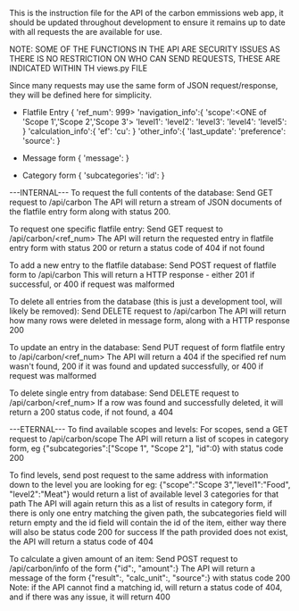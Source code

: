 This is the instruction file for the API of the carbon emmissions web app, it should be updated 
throughout development to ensure it remains up to date with all requests the are available for use.

NOTE: SOME OF THE FUNCTIONS IN THE API ARE SECURITY ISSUES AS THERE IS NO RESTRICTION ON WHO CAN SEND REQUESTS, THESE ARE INDICATED WITHIN TH views.py FILE

Since many requests may use the same form of JSON request/response, they will be defined here for simplicity.
 - Flatfile Entry
 {
 'ref_num':<int > 999> 
 'navigation_info':{
	'scope':<ONE of 'Scope 1','Scope 2','Scope 3'>
	'level1':<string>
	'level2':<string>
	'level3':<string>
	'level4':<string>
	'level5':<string>
	}
'calculation_info':{
	'ef':<double>
	'cu':<string>
	}
'other_info':{
	'last_update':<datetime>
	'preference':<int>
	'source':<string>
 }

- Message form
{
'message':<string>
}

- Category form
{
'subcategories':<list of strings>
'id':<integer>
}

---INTERNAL---
To request the full contents of the database:
Send GET request to <host>/api/carbon
The API will return a stream of JSON documents of the flatfile entry form along with status 200.

To request one specific flatfile entry:
Send GET request to <host>/api/carbon/<ref_num>
The API will return the requested entry in flatfile entry form with status 200 or return a status code of 404 if not found

To add a new entry to the flatfile database:
Send POST request of flatfile form to <host>/api/carbon
This will return a HTTP response - either 201 if successful, or 400 if request was malformed

To delete all entries from the database (this is just a development tool, will likely be removed):
Send DELETE request to <host>/api/carbon
The API will return how many rows were deleted in message form, along with a HTTP response 200

To update an entry in the database:
Send PUT request of form flatfile entry to <host>/api/carbon/<ref_num>
The API will return a 404 if the specified ref num wasn't found, 200 if it was found and updated successfully, or 400 if request was malformed

To delete single entry from database:
Send DELETE request to <host>/api/carbon/<ref_num>
If a row was found and successfully deleted, it will return a 200 status code, if not found, a 404



---ETERNAL---
To find available scopes and levels:
For scopes, send a GET request to <host>/api/carbon/scope
The API will return a list of scopes in category form, eg {"subcategories":["Scope 1", "Scope 2"], "id":0} with status code 200

To find levels, send post request to the same address with information down to the level you are looking for
eg: {"scope":"Scope 3","level1":"Food", "level2":"Meat"} would return a list of available level 3 categories for that path
The API will again return this as a list of results in category form, if there is only one entry matching the given path, the subcategories field will return empty and the id field will contain the id of the item, either way there will also be status code 200 for success
If the path provided does not exist, the API will return a status code of 404


To calculate a given amount of an item:
Send POST request to <host>/api/carbon/info of the form {"id":<integer>, "amount":<integer>}
The API will return a message of the form {"result":<float>, "calc_unit":<string>, "source":<string>} with status code 200
Note: if the API cannot find a matching id, will return a status code of 404, and if there was any issue, it will return 400